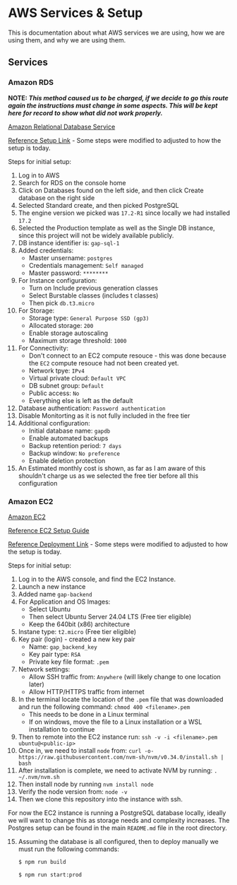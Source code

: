 # AWS Services & Setup

This is documentation about what AWS services we are using, how we are using them, and why we are using them.


## Services

### Amazon RDS

**NOTE: *This method caused us to be charged, if we decide to go this route again the instructions must change in some aspects. This will be kept here for record to show what did not work properly.***

[Amazon Relational Database Service](https://aws.amazon.com/rds/?did=ft_card&trk=ft_card)

[Reference Setup Link](https://medium.com/@achelengwanelson/how-to-setup-a-database-on-aws-rds-a2dc17fc38ec) -
Some steps were modified to adjusted to how the setup is today.

Steps for initial setup:

1. Log in to AWS
2. Search for RDS on the console home
3. Click on Databases found on the left side, and then click Create database on the right side
4. Selected Standard create, and then picked PostgreSQL
5. The engine version we picked was `17.2-R1` since locally we had installed `17.2`
6. Selected the Production template as well as the Single DB instance, since this project will not be widely available publicly.
7. DB instance identifier is: `gap-sql-1`
8. Added credentials:
    - Master unsername: `postgres`
    - Credentials management: `Self managed`
    - Master password: `********`
9. For Instance configuration:
    - Turn on Include previous generation classes
    - Select Burstable classes (includes t classes)
    - Then pick `db.t3.micro`
10. For Storage:
    - Storage type: `General Purpose SSD (gp3)`
    - Allocated storage: `200`
    - Enable storage autoscaling
    - Maximum storage threshold: `1000`
11. For Connectivity:
    - Don't connect to an EC2 compute resouce - this was done because the `EC2` compute resouce had not been created yet.
    - Network tpye: `IPv4`
    - Virtual private cloud: `Default VPC`
    - DB subnet group: `Default`
    - Public access: `No`
    - Everything else is left as the default
12. Database authentication: `Password authentication`
13. Disable Monitorting as it is not fully included in the free tier
14. Additional configuration:
    - Initial database name: `gapdb`
    - Enable automated backups
    - Backup retention period: `7 days`
    - Backup window: `No preference`
    - Enable deletion protection
15. An Estimated monthly cost is shown, as far as I am aware of this shouldn't charge us as we selected the free tier before all this configuration

### Amazon EC2

[Amazon EC2](https://aws.amazon.com/ec2/?did=ft_card&trk=ft_card)

[Reference EC2 Setup Guide](https://www.youtube.com/watch?v=86Tuwtn3zp0)

[Reference Deployment Link](https://jmaicaaan.medium.com/this-is-how-i-deploy-my-first-nestjs-application-into-aws-ec2-a9eab0ccf020) -
Some steps were modified to adjusted to how the setup is today.

Steps for initial setup:

1. Log in to the AWS console, and find the EC2 Instance.
2. Launch a new instance
3. Added name `gap-backend`
4. For Application and OS Images:
    - Select Ubuntu
    - Then select Ubuntu Server 24.04 LTS (Free tier eligible)
    - Keep the 640bit (x86) architecture
5. Instane type: `t2.micro` (Free tier eligible)
6. Key pair (login) - created a new key pair
    - Name: `gap_backend_key`
    - Key pair type: `RSA`
    - Private key file format: `.pem`
7. Network settings:
    - Allow SSH traffic from: `Anywhere` (will likely change to one location later)
    - Allow HTTP/HTTPS traffic from internet
8. In the terminal locate the location of the `.pem` file that was downloaded and run the following command: `chmod 400 <filename>.pem`
    - This needs to be done in a Linux terminal
    - If on windows, move the file to a Linux installation or a WSL installation to continue
9. Then to remote into the EC2 instance run: `ssh -v -i <filename>.pem ubuntu@<public-ip>`
10. Once in, we need to install `node` from:
    `curl -o- https://raw.githubusercontent.com/nvm-sh/nvm/v0.34.0/install.sh | bash`
11. After installation is complete, we need to activate NVM by running: `. ~/.nvm/nvm.sh`
12. Then install node by running `nvm install node`
13. Verify the node version from: `node -v`
14. Then we clone this repository into the instance with ssh.

For now the EC2 instance is running a PostgreSQL database locally, ideally we will want to change this as storage needs and complexity increases. The Postgres setup can be found in the main `README.md` file in the root directory.

15. Assuming the database is all configured, then to deploy manually we must run the following commands:
    ```sh
    $ npm run build

    $ npm run start:prod
    ```